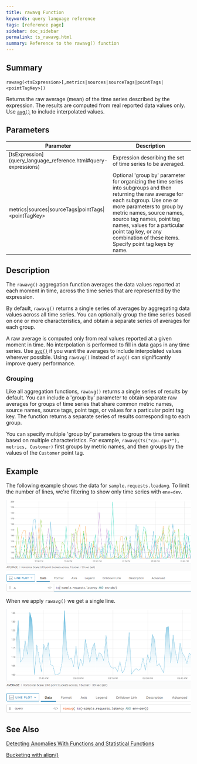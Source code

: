 ```yaml
---
title: rawavg Function
keywords: query language reference
tags: [reference page]
sidebar: doc_sidebar
permalink: ts_rawavg.html
summary: Reference to the rawavg() function
---
```

## Summary
```
rawavg(<tsExpression>[,metrics|sources|sourceTags|pointTags|<pointTagKey>])
```
Returns the raw average (mean) of the time series described by the expression.
The results are computed from real reported data values only.
Use [`avg()`](ts_avg.html) to include interpolated values.

## Parameters
<table>
<tbody>
<thead>
<tr><th width="30%">Parameter</th><th width="70%">Description</th></tr>
</thead>
<tr>
<td markdown="span"> [tsExpression](query_language_reference.html#query-expressions)</td>
<td>Expression describing the set of time series to be averaged. </td></tr>
<tr>
<td>metrics&vert;sources&vert;sourceTags&vert;pointTags&vert;&lt;pointTagKey&gt;</td>
<td>Optional 'group by' parameter for organizing the time series into subgroups and then returning the raw average for each subgroup.
Use one or more parameters to group by metric names, source names, source tag names, point tag names, values for a particular point tag key, or any combination of these items. Specify point tag keys by name.</td>
</tr>
</tbody>
</table>

## Description

The `rawavg()` aggregation function averages the data values reported at each moment in time, across the time series that are represented by the expression.

By default, `rawavg()` returns a single series of averages by aggregating data values across all time series. You can optionally group the time series based on one or more characteristics, and obtain a separate series of averages for each group.

A raw average is computed only from real values reported at a given moment in time.
No interpolation is performed to fill in data gaps in any time series.
Use [`avg()`](ts_avg.html) if you want the averages to include interpolated values wherever possible. Using `rawavg()` instead of `avg()` can significantly improve query performance.

### Grouping

Like all aggregation functions, `rawavg()` returns a single series of results by default. You can include a 'group by' parameter to obtain separate raw averages for groups of time series that share common metric names, source names, source tags, point tags, or values for a particular point tag key.
The function returns a separate series of results corresponding to each group.

You can specify multiple 'group by' parameters to group the time series based on multiple characteristics. For example, `rawavg(ts("cpu.cpu*"), metrics, Customer)` first groups by metric names, and then groups by the values of the `Customer` point tag.

## Example

The following example shows the data for `sample.requests.loadavg`. To limit the number of lines, we're filtering to show only time series with `env=dev`.

![metric filtered](images/ts_avg_before.png)

When we apply `rawavg()` we get a single line.

![raw avg](images/ts_rawavg.png)


## See Also
[Detecting Anomalies With Functions and Statistical Functions](query_language_statistical_functions_anomalies.html#mean-and-median)

[Bucketing with align()](query_language_align_function.html)
